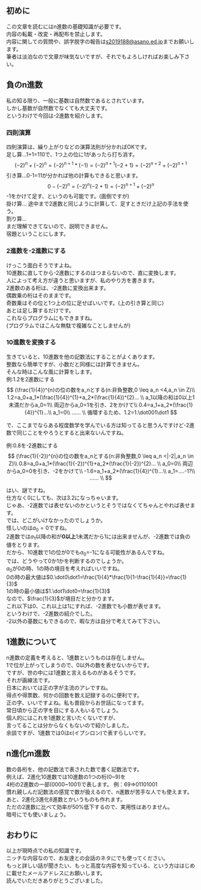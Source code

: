 ## 初めに

この文章を読むにはn進数の基礎知識が必要です。  
内容の転載・改変・再配布を禁止します。  
内容に関しての質問や、誤字脱字の報告は<s2019188@asano.ed.jp>までお願いします。  
筆者は淡泊なので文章が味気ないですが、それでもよろしければお楽しみ下さい。

## 負のn進数

私の知る限り、一般に基数は自然数であるとされています。  
しかし基数が自然数でなくても大丈夫です。  
というわけで今回は-2進数を紹介します。

### 四則演算

四則演算は、繰り上がりなどの演算法則が分かればOKです。  
足し算...1+1=110で、1つ上の位に1があったら打ち消す。
$$ (-2)^n+(-2)^n=(-2)^{n+1}*(-1)=(-2)^{n+1}(-2+1)=(-2)^{n+2}+(-2)^{n+1} $$
引き算...0-1=11が分かれば他の計算もできると思います。
$$ 0-(-2)^{n}=(-2)^{n}(-2+1)=(-2)^{n+1}+(-2)^{n} $$
-1をかけて足す、というのも可能です。(面倒ですが)  
掛け算...
途中まで2進数と同じように計算して、足すときだけ上記の手法を使う。  
割り算...  
まだ理解できてないので、説明できません。  
宿題ということにします。

### 2進数を-2進数にする

けっこう面白そうですよね。  
10進数に直してから-2進数にするのはつまらないので、直に変換します。  
人によって考え方が違うと思いますが、私のやり方を書きます。  
2進数のある桁は、-2進数に変換出来ます。  
偶数乗の桁はそのままです。  
奇数乗はその位と1つ上の位に足せばいいです。(上の引き算と同じ)  
あとは足し算するだけです。  
これならプログラムにもできますね。  
(プログラムではこんな無駄で複雑なことしませんが)

### 10進数を変換する

生きていると、10進数を他の記数法にすることがよくあります。  
整数なら簡単ですが、小数だと同様には計算できません。  
そんな時はこんな風に計算をします。  
例:1.2を2進数にする
$$ (\frac{1}{4})^{n}の位の数をa_nとする(n:非負整数,0 \leq a_n <4,a_n \in Z)\\  
 1.2=a_0+a_1*(\frac{1}{4})^{1}+a_2*(\frac{1}{4})^{2}... \\
a_1以降の和は0以上1未満だからa_0=1\\
両辺からa_0=1を引き、2をかけて\\
0.4=a_1+a_2*(\frac{1}{4})^{1}...\\
a_1=0\\
...... \\
循環するため、1.2=1.\dot001\dot1
$$

で、ここまでならある程度数学を学んでいる方は知ってると思うんですけど-2進数で同じことをやろうとすると出来ないんですね。  

例:0.8を-2進数にする
$$ (\frac{1}{-2})^{n}の位の数をa_nとする(n:非負整数,0 \leq a_n <|-2|,a_n \in Z)\\  
 0.8=a_0+a_1*(\frac{1}{-2})^{1}+a_2*(\frac{1}{-2})^{2}... \\
a_0=0\\
両辺からa_0=0を引き、-2をかけて\\
-1.6=a_1+a_2*(\frac{1}{4})^{1}...\\
a_1=....-1?\\
...... \\
$$

はい、謎ですね。  
仕方なく0にしても、次は3.2になっちゃいます。  
じゃあ、-2進数では表せないのかというとそうではなくてちゃんとやれば表せます。  
では、どこがいけなかったのでしょうか。  
怪しいのは$a_0=0$ですね。  
2進数では$a_1$以降の和が**0以上**1未満だから1には出来ませんが、-2進数では負の値をとります。  
だから、10進数で1の位が0でも$a_0$=-1になる可能性があるんですね。  
では、どうやって0か1かを判断するのでしょうか。  
$a_0$が0の時、1の時の境目を考えればいいですね。  
0の時の最大値は$0.\dot0\dot1=\frac{1}{4}*\frac{1}{1-\frac{1}{4}}=\frac{1}{3}$  
1の時の最小値は$1.\dot1\dot0=\frac{1}{3}$  
なので、$\frac{1}{3}$が境目だと分かります。  
これ以下は0、これ以上は1にすれば、-2進数でも小数が表せます。  
というわけで、-2進数の紹介でした。  
-2以外の基数にもできるので、暇な方は自分で考えてみて下さい。

## 1進数について

n進数の定義を考えると、1進数というものは存在しません。  
1で位が上がってしまうので、0以外の数を表せないからです。  
ですが、世の中には1進数と言えるものがあるそうです。  
それが画線法です。  
日本においては正の字が主流のアレですね。  
得点や得票数、何かの回数を数え記録するのに便利です。  
正の字、いいですよね。私も普段からお世話になってます。  
常日頃から正の字を目にする人もいるでしょう。  
個人的にはこれを1進数と言いたくないですが、  
言ってることは分からなくもないので紹介しました。  
余談ですが、1進数では0はε(イプシロン)で表すらしいです。

## n進化m進数

数の各桁を、他の記数法で表された数で書く記数法です。  
例えば、2進化10進数では10進数の1つの桁(0~9)を  
4桁の2進数の一部(0000~1001)で表します。
例：69⇒01101001  
慣れ親しんだ記数法の感覚で数が扱えるので、n進数が苦手な人でも使えます。  
あと、2進化3進化8進数とかいうものも作れます。  
ただの2進数に比べて効率が50%低下するので、実用性はありません。  
暗号にでも使いましょう。

## おわりに

以上が現時点での私の知識です。  
ニッチな内容なので、お友達との会話のネタにでも使ってください。  
もっと詳しい話が聞きたい、もっと高度な内容を知っている、という方ははじめに載せたメールアドレスにお願いします。  
読んでいただきありがとうございました。
